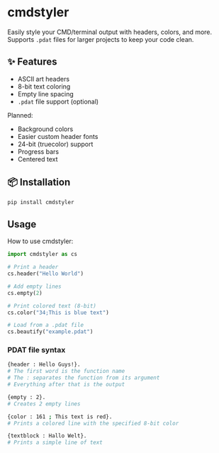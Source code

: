 # cmdstyler

Easily style your CMD/terminal output with headers, colors, and more.  
Supports `.pdat` files for larger projects to keep your code clean.

## ✨ Features
- ASCII art headers
- 8-bit text coloring
- Empty line spacing
- `.pdat` file support (optional)

Planned:
- Background colors
- Easier custom header fonts
- 24-bit (truecolor) support
- Progress bars
- Centered text

## 📦 Installation

```bash
pip install cmdstyler
```

## Usage
How to use cmdstyler:
```python
import cmdstyler as cs

# Print a header
cs.header("Hello World")

# Add empty lines
cs.empty(2)

# Print colored text (8-bit)
cs.color("34;This is blue text")

# Load from a .pdat file
cs.beautify("example.pdat")
```
### PDAT file syntax
```bash
{header : Hello Guys!}.
# The first word is the function name
# The : separates the function from its argument
# Everything after that is the output

{empty : 2}.
# Creates 2 empty lines

{color : 161 ; This text is red}.
# Prints a colored line with the specified 8-bit color

{textblock : Hallo Welt}.
# Prints a simple line of text
```
